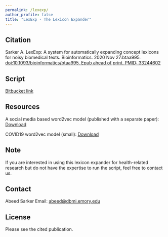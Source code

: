 ```yaml
---
permalink: /lexexp/
author_profile: false
title: "LexExp - The Lexicon Expander"
---
```


## Citation

Sarker A. LexExp: A system for automatically expanding concept lexicons for noisy biomedical texts. Bioinformatics. 2020 Nov 27:btaa995. <a href="https://pubmed.ncbi.nlm.nih.gov/33244602/"> doi:10.1093/bioinformatics/btaa995. Epub ahead of print. PMID: 33244602 </a>

## Script

<a href = "https://bitbucket.org/asarker/lexexp"> Bitbucket link </a>

## Resources

A social media based word2vec model (published with a separate paper): <a href="https://data.mendeley.com/datasets/dwr4xn8kcv/3"> Download </a>

COVID19 word2vec model (small): <a href = "https://data.mendeley.com/datasets/t8bxg423yk/1"> Download </a>

## Note

If you are interested in using this lexicon expander for health-related research but do not have the expertise to run the script, feel free to contact us. 

## Contact

Abeed Sarker
Email: abeed@dbmi.emory.edu

## License

Please see the cited publication.


